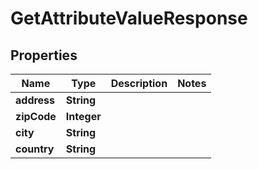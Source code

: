 

# GetAttributeValueResponse


## Properties

| Name | Type | Description | Notes |
|------------ | ------------- | ------------- | -------------|
|**address** | **String** |  |  |
|**zipCode** | **Integer** |  |  |
|**city** | **String** |  |  |
|**country** | **String** |  |  |



